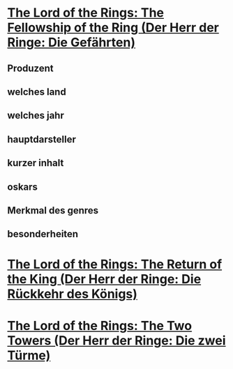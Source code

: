 # [The Lord of the Rings: The Fellowship of the Ring (Der Herr der Ringe: Die Gefährten)](https://www.imdb.com/title/tt0120737/)
## Produzent
## welches land
## welches jahr
## hauptdarsteller
## kurzer inhalt
## oskars
## Merkmal des genres
## besonderheiten

# [The Lord of the Rings: The Return of the King (Der Herr der Ringe: Die Rückkehr des Königs)](https://www.imdb.com/title/tt0167260/)

# [The Lord of the Rings: The Two Towers (Der Herr der Ringe: Die zwei Türme)](https://www.imdb.com/title/tt0167261/)


